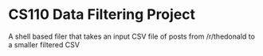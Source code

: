 # CS110 Data Filtering Project

A shell based filer that takes an input CSV file of posts from /r/thedonald to a smaller filtered CSV 
